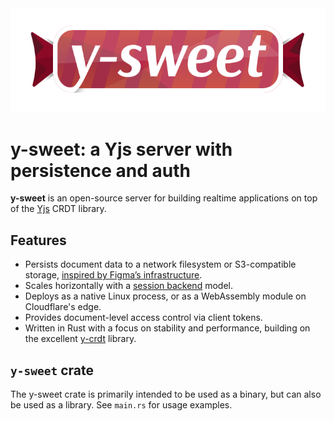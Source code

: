 <img src="https://raw.githubusercontent.com/drifting-in-space/y-sweet/main/logo.svg" />

# y-sweet: a Yjs server with persistence and auth

**y-sweet** is an open-source server for building realtime applications on top of the [Yjs](https://github.com/yjs/yjs) CRDT library.

## Features

- Persists document data to a network filesystem or S3-compatible storage, [inspired by Figma’s infrastructure](https://digest.browsertech.com/archive/browsertech-digest-figma-is-a-file-editor/).
- Scales horizontally with a [session backend](https://driftingin.space/posts/session-lived-application-backends) model.
- Deploys as a native Linux process, or as a WebAssembly module on Cloudflare's edge.
- Provides document-level access control via client tokens.
- Written in Rust with a focus on stability and performance, building on the excellent [y-crdt](https://github.com/y-crdt/y-crdt/) library.

## `y-sweet` crate

The y-sweet crate is primarily intended to be used as a binary, but can also be used as a library. See `main.rs` for usage examples.